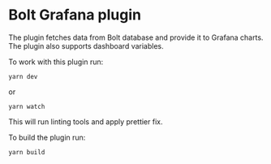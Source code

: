 # Bolt Grafana plugin

The plugin fetches data from Bolt database and provide it to Grafana charts. The plugin also supports dashboard variables.

To work with this plugin run:
```
yarn dev
```

or
```
yarn watch
```

This will run linting tools and apply prettier fix.

To build the plugin run:
```
yarn build
```
